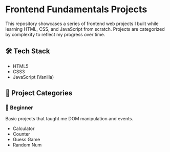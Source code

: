 # Frontend Fundamentals Projects

This repository showcases a series of frontend web projects I built while learning HTML, CSS, and JavaScript from scratch. Projects are categorized by complexity to reflect my progress over time.

## 🛠 Tech Stack
- HTML5
- CSS3
- JavaScript (Vanilla)

## 📁 Project Categories

### 🔹 Beginner
Basic projects that taught me DOM manipulation and events.

- Calculator
- Counter
- Guess Game
- Random Num